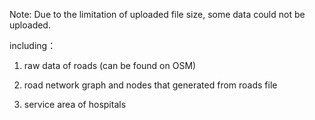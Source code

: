 Note:
Due to the limitation of uploaded file size, some data could not be uploaded.

including：

1. raw data of roads (can be found on OSM)

2. road network graph and nodes that generated from roads file

3. service area of hospitals
